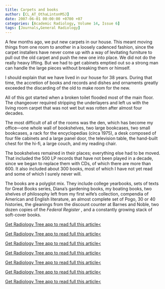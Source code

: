 ```yaml
---
title: Carpets and books
author: [CL_AT_OthaLintonMSJ]
date: 2007-06-01 00:00:00 +0700 +07
categories: [Academic Radiology, Volume 14, Issue 6]
tags: [Journals,General Radiology]
---
```

A few months ago, we put new carpets in our house. This meant moving things from one room to another in a loosely cadenced fashion, since the carpet installers have never come up with a way of levitating furniture to pull out the old carpet and push the new one into place. We did not do the really heavy lifting. But we had to get cabinets emptied out so a strong man can handle the large pieces without breaking them or himself.

I should explain that we have lived in our house for 38 years. During that time, the accretion of books and records and dishes and ornaments greatly exceeded the discarding of the old to make room for the new.

All of this got started when a broken toilet flooded most of the main floor. The changeover required stripping the underlayers and left us with the living room carpet that was not wet but was rotten after almost four decades.

The most difficult of all of the rooms was the den, which has become my office—one whole wall of bookshelves, two large bookcases, two small bookcases, a rack for the encyclopedias (circa 1975), a desk composed of four file cabinets and a large panel door, the television table, the hand-built chest for the hi-fi, a large couch, and my reading chair.

The bookshelves remained in their places; everything else had to be moved. That included the 500 LP records that have not been played in a decade, since we began to replace them with CDs, of which there are more than 600. It also included about 300 books, most of which I have not yet read and some of which I surely never will.

The books are a polyglot mix. They include college yearbooks, sets of texts for Great Books series, Diana’s gardening books, my boating books, two shelves of philosophy left from my first wife’s collection, compendia of American and English literature, an almost complete set of Pogo, 30 or 40 histories, the gleanings from the discount counter at Barnes and Noble, two dozen copies of the _Federal Register_ , and a constantly growing stack of soft-cover books.

[Get Radiology Tree app to read full this article<](https://clinicalpub.com/app)

[Get Radiology Tree app to read full this article<](https://clinicalpub.com/app)

[Get Radiology Tree app to read full this article<](https://clinicalpub.com/app)

[Get Radiology Tree app to read full this article<](https://clinicalpub.com/app)

[Get Radiology Tree app to read full this article<](https://clinicalpub.com/app)

[Get Radiology Tree app to read full this article<](https://clinicalpub.com/app)

[Get Radiology Tree app to read full this article<](https://clinicalpub.com/app)